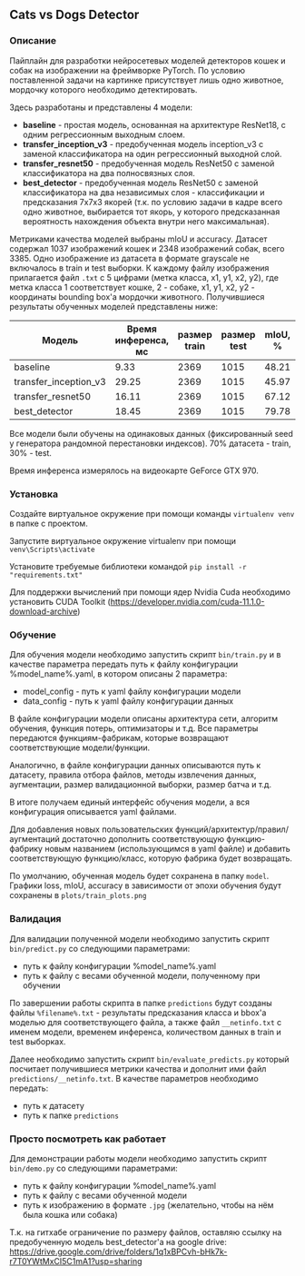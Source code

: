 ## Cats vs Dogs Detector
### Описание
Пайплайн для разработки нейросетевых моделей детекторов кошек и собак на изображении на фреймворке PyTorch.
По условию поставленной задачи на картинке присутствует лишь одно животное, мордочку которого необходимо детектировать.

Здесь разработаны и представлены 4 модели:
* **baseline** - простая модель, основанная на архитектуре ResNet18, с одним регрессионным выходным слоем.
* **transfer_inception_v3** - предобученная модель inception_v3 с заменой классификатора на один регрессионный выходной слой.
* **transfer_resnet50** - предобученная модель ResNet50 с заменой классификатора на два полносвязных слоя.
* **best_detector** - предобученная модель ResNet50 с заменой классификатора на два независимых слоя - классификации и 
предсказания 7x7x3 якорей (т.к. по условию задачи в кадре всего одно животное, выбирается тот якорь, у которого 
предсказанная вероятность нахождения объекта внутри него максимальная).

Метриками качества моделей выбраны mIoU и accuracy. Датасет содержал 1037 изображений кошек и 2348 изображений собак, 
всего 3385. Одно изображение из датасета в формате grayscale не включалось в train и test выборки. К каждому файлу 
изображения прилагается файл `.txt` с 5 цифрами (метка класса, x1, y1, x2, y2), где метка класса 1 соответствует кошке, 
 2 - собаке, x1, y1, x2, y2 - координаты bounding box'a мордочки животного. Получившиеся 
результаты обученных моделей представлены ниже:

Модель | Время инференса, мс | размер train | размер test | mIoU, % | accuracy, % 
--- | --- | --- | --- | --- | ---
baseline | 9.33 | 2369 | 1015 | 48.21 | 81.67
transfer_inception_v3 | 29.25 | 2369 | 1015 | 45.97 | 99.80
transfer_resnet50 | 16.11 | 2369 | 1015 | 67.12 | 99.41
best_detector | 18.45 | 2369 | 1015 | 79.78 | 99.51

Все модели были обучены на одинаковых данных (фиксированный seed у генератора рандомной перестановки индексов). 
70% датасета - train, 30% - test.

Время инференса измерялось на видеокарте GeForce GTX 970.

### Установка
Создайте виртуальное окружение при помощи команды `virtualenv venv` в папке с проектом.

Запустите виртуальное окружение virtualenv при помощи `venv\Scripts\activate`

Установите требуемые библиотеки командой `pip install -r "requirements.txt"`

Для поддержки вычислений при помощи ядер Nvidia Cuda необходимо установить CUDA Toolkit 
(https://developer.nvidia.com/cuda-11.1.0-download-archive) 
### Обучение
Для обучения модели необходимо запустить скрипт `bin/train.py` и в качестве параметра передать путь к файлу 
конфигурации %model_name%.yaml, в котором описаны 2 параметра:
* model_config - путь к yaml файлу конфигурации модели
* data_config - путь к yaml файлу конфигурации данных

В файле конфигурации модели описаны архитектура сети, алгоритм обучения, функция потерь, оптимизаторы и т.д. Все 
параметры передаются функциям-фабрикам, которые возвращают соответствующие модели/функции.

Аналогично, в файле конфигурации данных описываются путь к датасету, правила отбора файлов, методы извлечения данных, 
аугментации, размер валидационной выборки, размер батча и т.д.

В итоге получаем единый интерфейс обучения модели, а вся конфигурация описывается yaml файлами.

Для добавления новых пользовательских функций/архитектур/правил/аугментаций достаточно дополнить соответствующую 
функцию-фабрику новым названием (использующимся в yaml файле) и добавить соответствующую функцию/класс, которую фабрика 
будет возвращать.

По умолчанию, обученная модель будет сохранена в папку `model`.
Графики loss, mIoU, accuracy в зависимости от эпохи обучения будут сохранены в `plots/train_plots.png`

### Валидация
Для валидации полученной модели необходимо запустить скрипт `bin/predict.py` со следующими параметрами:
* путь к файлу конфигурации %model_name%.yaml
* путь к файлу с весами обученной модели, полученному при обучении

По завершении работы скрипта в папке `predictions` будут созданы файлы `%filename%.txt` - результаты предсказания 
класса и bbox'а моделью для соответствующего файла, а также файл `__netinfo.txt` с именем модели, временем инференса, 
количеством данных в train и test выборках.

Далее необходимо запустить скрипт `bin/evaluate_predicts.py` который посчитает получившиеся метрики качества и дополнит 
ими файл `predictions/__netinfo.txt`. В качестве параметров необходимо передать:
* путь к датасету
* путь к папке `predictions`

### Просто посмотреть как работает
Для демонстрации работы модели необходимо запустить скрипт `bin/demo.py` со следующими параметрами:
* путь к файлу конфигурации %model_name%.yaml
* путь к файлу с весами обученной модели
* путь к изображению в формате `.jpg` (желательно, чтобы на нём была кошка или собака)

Т.к. на гитхабе ограничение по размеру файлов, оставляю ссылку на предобученную модель best_detector'а на google drive:
https://drive.google.com/drive/folders/1q1xBPCvh-bHk7k-r7T0YWtMxCI5C1mA1?usp=sharing
